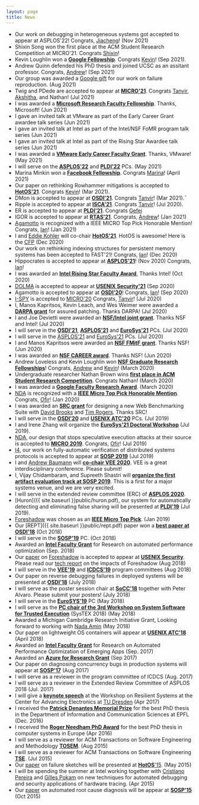 ```yaml
---
layout: page
title: News
---
```


* Our work on debugging in heterogeneous systems got accepted to appear at ASPLOS'22! Congrats, [Jiacheng](https://jcma.me/)! (Nov 2021)
* Shixin Song won the first place at the ACM Student Research Competition at MICRO'21. Congrats [Shixin](https://zhizhuoxin.github.io/)!
* Kevin Loughlin won a [**Google Fellowship**](https://research.google/outreach/phd-fellowship/recipients/). Congrats [Kevin](https://www.kevinloughlin.org/)! (Sep 2021).
* Andrew Quinn defended his PhD thesis and joined UCSC as an assitant professor. Congrats, [Andrew](https://arquinn.github.io/)! (Sep 2021)
* Our group was awarded a [Google gift](https://cse.engin.umich.edu/stories/google-award-to-make-widely-used-software-testing-technique-more-effective) for our work on failure reproduction. (Aug 2021)
* Twig and PDede are accepted to appear at [**MICRO'21**](https://www.microarch.org/micro54/). Congrats [Tanvir](https://web.eecs.umich.edu/~takh/), [Akshitha](https://akshithasriraman.eecs.umich.edu/), and Nathan! (Jul 2021)
* I was awarded a [**Microsoft Research Faculty Fellowship**](https://www.microsoft.com/en-us/research/academic-program/faculty-fellowship/#!fellows). Thanks, Microsoft! (Jun 2021)
* I gave an invited talk at VMware as part of the Early Career Grant awardee talk series (Jun 2021)
* I gave an invited talk at Intel as part of the Intel/NSF FoMR program talk series (Jun 2021)
* I gave an invited talk at Intel as part of the Rising Star Awardee talk series (Jun 2021) 
* I was awarded a [**VMware Early Career Faculty Grant**](https://cse.engin.umich.edu/stories/baris-kasikci-earns-vmware-early-career-grant). Thanks, VMware! (May 2021)
* I will serve on the [**ASPLOS'22**](https://asplos-conference.org/) and [**PLDI'22**](https://conf.researchr.org/home/pldi-2022) PCs. (May 2021)
* Marina Minkin won a [**Facebook Fellowship**](https://research.fb.com/fellows/minkin-marina/). Congrats [Marina](https://web.eecs.umich.edu/~minkin/)! (April 2021)
* Our paper on rethinking Rowhammer mitigations is accepted to [**HotOS'21**](https://sigops.org/s/conferences/hotos/2021/). Congrats [Kevin](https://www.kevinloughlin.org/)! (Mar 2021).
* DMon is accepted to appear at [**OSDI'21**](https://www.usenix.org/conference/osdi21). Congrats [Tanvir](https://web.eecs.umich.edu/~takh/)! (Mar 2021).¯
* Ripple is accepted to appear at [**ISCA'21**](https://iscaconf.org/isca2021/). Congrats [Tanvir](https://web.eecs.umich.edu/~takh/)! (Jul 2020).
* ER is accepted to appear at [**PLDI'21**](https://conf.researchr.org/home/pldi-2021). Congrats [Gefei](https://web.eecs.umich.edu/~gefeizuo/)
* IGOR  is accepted to appear at  [**RTAS'21**](http://2021.rtas.org/). Congrats, [Andrew](http://andrewloveless.com/)! (Jan 2021)
* [Agamotto](https://web.eecs.umich.edu/~barisk/public/agamotto.pdf) is recognized with a IEEE MICRO Top Pick Honorable Mention! Congrats, [Ian](https://about.iangneal.io/)! (Jan 2021)
* I and [Eddie Kohler](http://www.read.seas.harvard.edu/~kohler/) will co-chair [**HotOS'21**](https://sigops.org/s/conferences/hotos/2021/). HotOS is awesome! Here is the [CFP](https://sigops.org/s/conferences/hotos/2021/) (Dec 2020)
* Our work on rethinking indexing structures for persistent memory systems has been accepted to FAST'21! Congrats, [Ian](https://about.iangneal.io/)!  (Dec 2020)
* Hippocrates is accepted to appear at [**ASPLOS'21**](https://asplos-conference.org/)! (Nov 2020) Congrats, [Ian](https://about.iangneal.io/)!
* I was awarded an [**Intel Rising Star Faculty Award**](https://www.intel.com/content/www/us/en/research/blogs/intel-rising-stars-awards-2020.html), Thanks Intel! (Oct 2020)
* [DOLMA](public/dolma.pdf) is accepted to appear at [**USENIX Security'21**](https://www.usenix.org/conference/usenixsecurity21) (Sep 2020)
* Agamotto is accepted to appear at [**OSDI'20**](https://www.usenix.org/conference/osdi20)! Congrats, [Ian](https://about.iangneal.io/)! (Sep 2020)
* [I-SPY](https://web.eecs.umich.edu/~barisk/public/ispy.pdf) is accepted to [MICRO'20](https://www.microarch.org/micro53/) Congrats, [Tanvir](https://web.eecs.umich.edu/~takh/)! (Jul 2020)
* I, Manos Kapritsos, Kevin Leach, and Wes Weimer were awarded a [**DARPA grant**](https://news.engin.umich.edu/2020/08/1-8m-darpa-project-aims-to-protect-cars-trucks-and-spacecraft-from-hackers/) for assured patching. Thanks DARPA! (Jul 2020)
* I and Joe Devietti were awarded an [**NSF/Intel joint grant**](https://www.nsf.gov/awardsearch/showAward?AWD_ID=2010810). Thanks NSF and Intel! (Jul 2020)
* I will serve in the [**OSDI'21**](https://www.usenix.org/conference/osdi21), [**ASPLOS'21**](https://asplos-conference.org/) and [**EuroSys'21**](https://2021.eurosys.org/) PCs. (Jul 2020)
* I will serve in the [ASPLOS'21](https://asplos-conference.org/) and [EuroSys'21](https://2021.eurosys.org/) PCs. (Jul 2020)
* I and Manos Kapritsos were awarded an [**NSF FMitF grant**](https://www.nsf.gov/awardsearch/showAward?AWD_ID=2018915). Thanks NSF! (Jun 2020)
* I was awarded an [**NSF CAREER award**](https://www.nsf.gov/awardsearch/showAward?AWD_ID=1942218). Thanks NSF! (Jun 2020)
* Andrew Loveless and Kevin Loughlin won [**NSF Graduate Research Fellowships**](https://cse.engin.umich.edu/stories/nine-cse-graduate-students-recognized-by-nsf-graduate-research-fellowship-program)! Congrats, [Andrew](http://andrewloveless.com/) and [Kevin](https://www.kevinloughlin.org/)! (March 2020)
* Undergraduate researcher Nathan Brown wins [**first place in ACM Student Research Competition**](https://www.nsf.gov/awardsearch/showAward?AWD_ID=2010810). Congrats Nathan! (March 2020)
* I was awarded a [**Google Faculty Research Award**](https://ai.googleblog.com/2020/02/announcing-2019-google-faculty-research.html). (March 2020)
* [NDA](public/nda.pdf) is recognized with a [**IEEE Micro Top Pick Honorable Mention**](https://ieeexplore.ieee.org/stamp/stamp.jsp?arnumber=9099646). Congrats, [Ofir](https://www.ofirweisse.com/)! (Jan 2020)
* I was awarded an [**SRC grant**](https://www.srcinc.com/) for designing a new Web Benchmarking Suite with [David Brooks](http://www.eecs.harvard.edu/~dbrooks/) and [Tim Rogers](https://engineering.purdue.edu/tgrogers/). Thanks SRC!
* I will serve in the [**OSDI'20**](https://www.usenix.org/conference/osdi20) and [**USENIX ATC'20**](https://www.usenix.org/conference/atc20) PCs. (Jul 2019)
* I and Irene Zhang will organize the [**EuroSys'21 Doctoral Workshop**](https://2021.eurosys.org/) (Jul 2019).
* [NDA](public/nda.pdf), our design that stops speculative execution attacks at their source is accepted to [**MICRO 2019**](https://www.microarch.org/micro52/). Congrats, [Ofir](https://www.ofirweisse.com/)! (Jul 2019) 
* [I4](https://web.eecs.umich.edu/~barisk/public/i4.pdf), our work on fully-automatic verification of distributed systems protocols is accepted to appear at [**SOSP 2019**](https://sosp19.rcs.uwaterloo.ca/) (Jul 2019)
* I and [Andrew Baumann](https://www.microsoft.com/en-us/research/people/baumann/#!publications) will [**co-chair VEE 2020**](https://conf.researchr.org/home/vee-2020). VEE is a great interdisciplinary conference. Please submit!
* I, Vijay Chidambaram, and Supreeth Shastri will [**organize the first artifact evaluation track at SOSP 2019**](https://sysartifacts.github.io/sosp2019/). This is a first for a major systems venue, and we are very excited.
* I will serve in the extended review committee (ERC) of [**ASPLOS 2020**](https://asplos-conference.org/).
* [Huron]({{ site.baseurl }}public/huron.pdf), our system for automatically detecting and eliminating false sharing will be presented at [**PLDI'19**](https://conf.researchr.org/home/pldi-2019) (Jul 2019).
* [Foreshadow](https://foreshadowattack.com) was chosen as an [**IEEE Micro Top Pick**](https://news.engin.umich.edu/2019/06/three-cse-papers-chosen-as-ieee-micro-top-picks/). (Jan 2019)
* Our [REPT]({{ site.baseurl }}public/rept.pdf) paper won a [**best paper at OSDI'18**](https://www.usenix.org/conference/osdi18) (Oct 2018)
* I will serve in the [**SOSP'19**](https://www.sigops.org/sosp/sosp19/index.html) PC. (Oct 2018)
* Awarded an [**Intel Faculty Grant**](https://www.intel.com/content/www/us/en/education/highered/university-research-programs.html) for Research on automated performance optimization (Sep. 2018)
* Our [paper](https://foreshadowattack.eu/foreshadow.pdf) on [Foreshadow](https://foreshadowattack.com) is accepted to appear at [**USENIX Security**](https://www.usenix.org/conference/usenixsecurity18). Please read our [tech report](https://foreshadowattack.eu/foreshadow-NG.pdf) on the impacts of Foreshadow (Aug 2018) 
* I will serve in the [**VEE'19**](https://conf.researchr.org/home/vee-2019) and [**ICDCS'19**](http://theory.utdallas.edu/ICDCS2019/) program committees (Aug 2018)
* Our paper on reverse debugging failures in deployed systems will be presented at [**OSDI'18**](https://www.usenix.org/conference/osdi18) (July 2018)
* I will serve as the poster session chair at [**SoCC'18**](https://acmsocc.github.io/2018/posters.html) together with Peter Alvaro. Please submit your posters! (July 2018)
* I will serve in the [**EuroSYS'19**](https://www.eurosys2019.org/) PC (May 2018)
* I will serve as the [**PC chair of the 3rd Workshop on System Software for Trusted Execution**](https://systex18.ibr.cs.tu-bs.de/) (SysTEX 2018) (May 2018)
* Awarded a Michigan Cambridge Research Initiative Grant, Looking forward to working with [Nada Amin](http://lampwww.epfl.ch/~amin/cv/) (May 2018)
* Our paper on lightweight OS containers will appear at [**USENIX ATC'18**](https://www.usenix.org/conference/atc18/presentation/thalheim) (April 2018)
* Awarded an [**Intel Faculty Grant**](https://www.intel.com/content/www/us/en/education/highered/university-research-programs.html) for Research on Automated Performance Optimization of Emerging Apps (Sep. 2017)
* Awarded an [**Azure for Research Grant**](https://www.microsoft.com/en-us/research/academic-program/microsoft-azure-for-research/) (Sep 2017)
* Our paper on diagnosing concurrency bugs in production systems will appear at [**SOSP'17**](https://www.sigops.org/sosp/sosp17/) (Aug 2017)
* I will serve as a reviewer in the program committee of ICDCS (Aug. 2017)
* I will serve as a reviewer in the Extended Review Committee of ASPLOS 2018 (Jul. 2017)
* I will give a [**keynote speech**](https://cfaed.tu-dresden.de/research-program/resilience/workshop-on-resilient-systems/about) at the Workshop on Resilient Systems at the Center for Advancing Electronics at [TU Dresden](https://tu-dresden.de/?set_language=en) (Apr 2017)
* I received the [**Patrick Denantes Memorial Prize**](http://research-office.epfl.ch/financements/internal-non-profit/distinctions/denantes) for the best PhD thesis in the Department of Information and Communication Sciences at EPFL (Dec. 2016)
* I received the [**Roger Needham PhD Award**](http://www.eurosys.org/awards/needham-award) for the best PhD thesis in computer systems in Europe (Apr 2016)
* I will serve as a reviewer for ACM Transactions on Software Engineering and Methodology [**TOSEM**](http://tosem.acm.org/). (Aug 2015)
* I will serve as a reviewer for ACM Transactions on Software Engineering [**TSE**](http://www.computer.org/web/tse). (Jul 2015)
* Our [paper](http://dslab.epfl.ch/pubs/failure-sketches.pdf) on failure sketches will be presented at [**HotOS**'15](https://www.usenix.org/conference/hotos15). (May 2015)
* I will be spending the summer at Intel working together with [Cristiano Pereira](http://cseweb.ucsd.edu/~cpereira/) and [Gilles Pokam](https://sites.google.com/site/gillespokam/home) on new techniques for automated debugging and security applications of hardware tracing. (Apr 2015)
* Our [paper](http://dslab.epfl.ch/pubs/gist.pdf) on automated root cause diagnosis will be appear at [**SOSP'15**](http://www.ssrc.ucsc.edu/sosp15/) (Oct 2015)